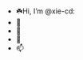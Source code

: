 - :shamrock:Hi, I’m @xie-cd:
- 👀 
- 🌱 
- 💞️ 
- 📫



<!---
xie-cd/xie-cd is a ✨ special ✨ repository because its `README.md` (this file) appears on your GitHub profile.
You can click the Preview link to take a look at your changes.
--->
